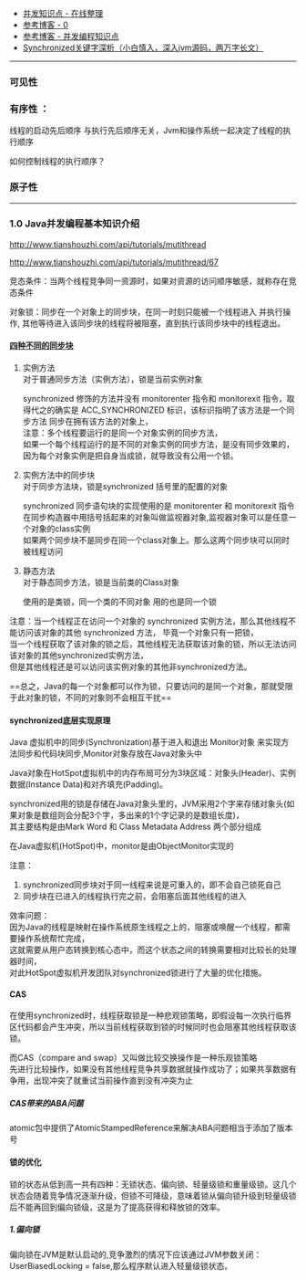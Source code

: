 - [并发知识点 - 在线整理](http://concurrent.redspider.group/article/01/2.html)
- [参考博客 - 0](https://blog.csdn.net/cai13070139328/article/details/98874110)
- [参考博客 - 并发编程知识点](http://concurrent.redspider.group/article/01/1.html)
- [Synchronized关键字深析（小白慎入，深入jvm源码，两万字长文）
](https://blog.csdn.net/weixin_42762133/article/details/103241439?depth_1-utm_source=distribute.pc_relevant.none-task-blog-BlogCommendHotData-14&utm_source=distribute.pc_relevant.none-task-blog-BlogCommendHotData-14)
---

### 可见性

### 有序性 ：   
线程的启动先后顺序 与执行先后顺序无关，Jvm和操作系统一起决定了线程的执行顺序

如何控制线程的执行顺序？

### 原子性

---

### 1.0 Java并发编程基本知识介绍
http://www.tianshouzhi.com/api/tutorials/mutithread


http://www.tianshouzhi.com/api/tutorials/mutithread/67

竞态条件：当两个线程竞争同一资源时，如果对资源的访问顺序敏感，就称存在竞态条件

对象锁：同步在一个对象上的同步块，在同一时刻只能被一个线程进入 并执行操作,    其他等待进入该同步块的线程将被阻塞，直到执行该同步块中的线程退出。

#### [四种不同的同步块](https://mp.weixin.qq.com/s?__biz=MzI5MzYzMDAwNw==&mid=2247487657&idx=2&sn=92bf444364a56eda2b64fc3bb3e2a4a7&chksm=ec6e69f1db19e0e7f33c912ac1173769a228a9efec276f772f4fa85e59bbe9421f27e854954b&mpshare=1&scene=1&srcid=&sharer_sharetime=1575244298056&sharer_shareid=40ab0d7d5cfdb4218441d9441c4831a6#rd) 
1. 实例方法     
对于普通同步方法（实例方法），锁是当前实例对象
  
    synchronized 修饰的方法并没有 monitorenter 指令和 monitorexit 指令，取得代之的确实是 ACC_SYNCHRONIZED 标识，该标识指明了该方法是一个同步方法
    同步在拥有该方法的对象上，   
    注意：多个线程要运行的是同一个对象实例的同步方法，   
    如果一个每个线程运行的是不同的对象实例的同步方法，是没有同步效果的，  
    因为每个对象实例是把自身当成锁，就导致没有公用一个锁。
    
2. 实例方法中的同步块    
对于同步方法块，锁是synchronized 括号里的配置的对象
      
    synchronized 同步语句块的实现使用的是 monitorenter 和 monitorexit 指令
    在同步构造器中用括号括起来的对象叫做监视器对象,监视器对象可以是任意一个对象的class实例      
    如果两个同步块不是同步在同一个class对象上。那么这两个同步块可以同时被线程访问
    
3. 静态方法         
对于静态同步方法，锁是当前类的Class对象

    使用的是类锁，同一个类的不同对象 用的也是同一个锁    
    
注意：当一个线程正在访问一个对象的 synchronized 实例方法，那么其他线程不能访问该对象的其他 synchronized 方法，   毕竟一个对象只有一把锁，    
当一个线程获取了该对象的锁之后，其他线程无法获取该对象的锁，所以无法访问该对象的其他synchronized实例方法，     
但是其他线程还是可以访问该实例对象的其他非synchronized方法。
   
==总之，Java的每一个对象都可以作为锁，只要访问的是同一个对象，那就受限于此对象的锁，不同的对象则不会相互干扰==

#### synchronized底层实现原理
Java 虚拟机中的同步(Synchronization)基于进入和退出 Monitor对象 来实现方法同步和代码块同步,Monitor对象存放在Java对象头中

Java对象在HotSpot虚拟机中的内存布局可分为3块区域：对象头(Header)、实例数据(Instance Data)和对齐填充(Padding)。

synchronized用的锁是存储在Java对象头里的，JVM采用2个字来存储对象头(如果对象是数组则会分配3个字，多出来的1个字记录的是数组长度)，    
其主要结构是由Mark Word 和 Class Metadata Address 两个部分组成

在Java虚拟机(HotSpot)中，monitor是由ObjectMonitor实现的

注意： 
1. synchronized同步块对于同一线程来说是可重入的，即不会自己锁死自己
2. 同步块在已进入的线程执行完之前，会阻塞后面其他线程的进入

效率问题：       
因为Java的线程是映射在操作系统原生线程之上的，阻塞或唤醒一个线程，都需要操作系统帮忙完成，     
这就需要从用户态转换到核心态中，而这个状态之间的转换需要相对比较长的处理器时间，        
对此HotSpot虚拟机开发团队对synchronized锁进行了大量的优化措施。


#### CAS
在使用synchronized时，线程获取锁是一种悲观锁策略，即假设每一次执行临界区代码都会产生冲突，所以当前线程获取到锁的时候同时也会阻塞其他线程获取该锁。

而CAS（compare and swap）又叫做比较交换操作是一种乐观锁策略         
先进行比较操作，如果没有其他线程竞争共享数据就操作成功了；如果共享数据有争用，出现冲突了就重试当前操作直到没有冲突为止
##### CAS带来的ABA问题
atomic包中提供了AtomicStampedReference来解决ABA问题相当于添加了版本号

#### 锁的优化
锁的状态从低到高一共有四种：无锁状态、偏向锁、轻量级锁和重量级锁。这几个状态会随着竞争情况逐渐升级，但锁不可降级，意味着锁从偏向锁升级到轻量级锁后不能再回到偏向锁级，这是为了提高获得和释放锁的效率。

##### 1.偏向锁
偏向锁在JVM是默认启动的,竞争激烈的情况下应该通过JVM参数关闭：UserBiasedLocking = false,那么程序默认进入轻量级锁状态。